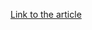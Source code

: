 [Link to the article](https://blog.talosintelligence.com/unraveling-the-us-toll-road-smishing-scams/)
